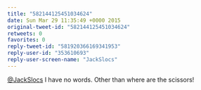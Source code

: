 ```yaml
---
title: "582144125451034624"
date: Sun Mar 29 11:35:49 +0000 2015
original-tweet-id: "582144125451034624"
retweets: 0
favorites: 0
reply-tweet-id: "581920366169341953"
reply-user-id: "353610693"
reply-user-screen-name: "JackSlocs"
---
```

<a href="https://twitter.com/JackSlocs">@JackSlocs</a> I have no words. Other than where are the scissors!
